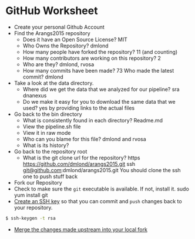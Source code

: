 GitHub Worksheet
================

* Create your personal Github Account
* Find the Arangs2015 repository
  - Does it have an Open Source License? MIT
  - Who Owns the Repository? dmlond
  - How many people have forked the repository? 11 (and counting)
  - How many contributors are working on this repository? 2
  - Who are they? dmlond, rvosa
  - How many commits have been made? 73 Who made the latest commit? dmlond
* Take a look at the data directory.
  - Where did we get the data that we analyzed for our pipeline? sra dnanexus
  - Do we make it easy for you to download the same data that we used? yes by providing links to the actual files
* Go back to the bin directory
  - What is consistently found in each directory? Readme.md
  - View the pipeline.sh file
  - View it in raw mode
  - Who can you blame for this file? dmlond and rvosa
  - What is its history?
* Go back to the repository root
  - What is the git clone url for the repository?
    https https://github.com/dmlond/arangs2015.git
    ssh git@github.com:dmlond/arangs2015.git
    You should clone the ssh one to push stuff back
* Fork our Repository
* Check to make sure the `git` executable is available. If not, install it.
sudo yum install git
* [Create an SSH key](https://help.github.com/articles/generating-ssh-keys/) so that you can commit and `push` changes back to your repository.
```bash
$ ssh-keygen -t rsa
```
* [Merge the changes made upstream into your local fork](https://help.github.com/articles/merging-an-upstream-repository-into-your-fork/)
